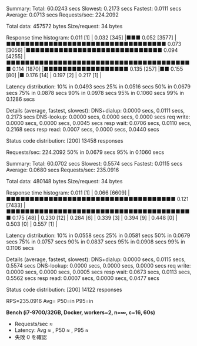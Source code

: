 Summary:
  Total:        60.0243 secs
  Slowest:      0.2173 secs
  Fastest:      0.0111 secs
  Average:      0.0713 secs
  Requests/sec: 224.2092
  
  Total data:   457572 bytes
  Size/request: 34 bytes

Response time histogram:
  0.011 [1]     |
  0.032 [345]   |■■■
  0.052 [3577]  |■■■■■■■■■■■■■■■■■■■■■■■■■■■■■■■■■■
  0.073 [3056]  |■■■■■■■■■■■■■■■■■■■■■■■■■■■■■
  0.094 [4255]  |■■■■■■■■■■■■■■■■■■■■■■■■■■■■■■■■■■■■■■■■
  0.114 [1870]  |■■■■■■■■■■■■■■■■■■
  0.135 [257]   |■■
  0.155 [80]    |■
  0.176 [14]    |
  0.197 [2]     |
  0.217 [1]     |


Latency distribution:
  10% in 0.0493 secs
  25% in 0.0516 secs
  50% in 0.0679 secs
  75% in 0.0878 secs
  90% in 0.0978 secs
  95% in 0.1060 secs
  99% in 0.1286 secs

Details (average, fastest, slowest):
  DNS+dialup:   0.0000 secs, 0.0111 secs, 0.2173 secs
  DNS-lookup:   0.0000 secs, 0.0000 secs, 0.0000 secs
  req write:    0.0000 secs, 0.0000 secs, 0.0045 secs
  resp wait:    0.0706 secs, 0.0110 secs, 0.2168 secs
  resp read:    0.0007 secs, 0.0000 secs, 0.0440 secs

Status code distribution:
  [200] 13458 responses



  Requests/sec: 224.2092
  50% in 0.0679 secs
  95% in 0.1060 secs



Summary:
  Total:        60.0702 secs
  Slowest:      0.5574 secs
  Fastest:      0.0115 secs
  Average:      0.0680 secs
  Requests/sec: 235.0916
  
  Total data:   480148 bytes
  Size/request: 34 bytes

Response time histogram:
  0.011 [1]     |
  0.066 [6609]  |■■■■■■■■■■■■■■■■■■■■■■■■■■■■■■■■■■■■
  0.121 [7433]  |■■■■■■■■■■■■■■■■■■■■■■■■■■■■■■■■■■■■■■■■
  0.175 [48]    |
  0.230 [12]    |
  0.284 [6]     |
  0.339 [3]     |
  0.394 [9]     |
  0.448 [0]     |
  0.503 [0]     |
  0.557 [1]     |


Latency distribution:
  10% in 0.0558 secs
  25% in 0.0581 secs
  50% in 0.0679 secs
  75% in 0.0757 secs
  90% in 0.0837 secs
  95% in 0.0908 secs
  99% in 0.1106 secs

Details (average, fastest, slowest):
  DNS+dialup:   0.0000 secs, 0.0115 secs, 0.5574 secs
  DNS-lookup:   0.0000 secs, 0.0000 secs, 0.0000 secs
  req write:    0.0000 secs, 0.0000 secs, 0.0005 secs
  resp wait:    0.0673 secs, 0.0113 secs, 0.5562 secs
  resp read:    0.0007 secs, 0.0000 secs, 0.0477 secs

Status code distribution:
  [200] 14122 responses



RPS=235.0916 Avg= P50=in P95=in

**Bench (i7-9700/32GB, Docker, workers=2, n≈∞, c=16, 60s)**
- Requests/sec ≈ <RPS>
- Latency: Avg ≈ <Avg>, P50 ≈ <P50>, P95 ≈ <P95>
- 失敗 0 を確認


